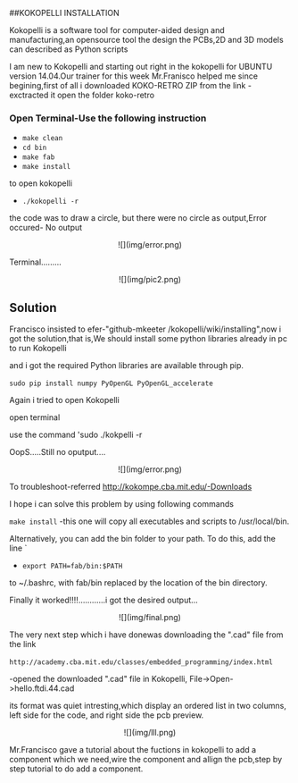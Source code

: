 
##KOKOPELLI INSTALLATION


Kokopelli is a software tool for computer-aided design and manufacturing,an opensource tool the design the PCBs,2D and 3D models can described as Python scripts

I am new to Kokopelli and starting out right in the kokopelli for UBUNTU version 14.04.Our trainer for this week Mr.Franisco helped me since begining,first of all i downloaded KOKO-RETRO ZIP from the link -exctracted it open the folder koko-retro


### Open Terminal-Use the following instruction

* `make clean`
* `cd bin`
* `make fab`
* `make install`

to open kokopelli

* `./kokopelli -r`

the code was to draw a circle, but there were no circle as output,Error occured- No output



<center>![](img/error.png)</center>

Terminal.........

<center>![](img/pic2.png)</center>

## Solution

Francisco insisted to efer-"github-mkeeter /kokopelli/wiki/installing",now i got the solution,that is,We should install some python libraries already in pc to run Kokopelli

and i got the required Python libraries are available through pip.

`sudo pip install numpy PyOpenGL PyOpenGL_accelerate`

Again i tried to open Kokopelli

open terminal

use the command 'sudo ./kokpelli -r

OopS.....Still no oputput....



<center>![](img/error.png)</center>

To troubleshoot-referred http://kokompe.cba.mit.edu/-Downloads

I hope i can solve this problem by using following commands

 `make install` -this one will copy all executables and scripts to /usr/local/bin.

Alternatively, you can add the bin folder to your path. To do this, add the line
`
* `export PATH=fab/bin:$PATH`

to ~/.bashrc, with fab/bin replaced by the location of the bin directory.

Finally it worked!!!!............i got the desired output...

<center>![](img/final.png)</center>


The very next step which i have donewas downloading the ".cad" file from the link 

 `http://academy.cba.mit.edu/classes/embedded_programming/index.html`

-opened the downloaded ".cad" file in Kokopelli, File->Open->hello.ftdi.44.cad

its format was quiet intresting,which display an ordered list in two columns, left side for the code, and right side the pcb preview.

<center>![](img/lll.png)</center>


Mr.Francisco gave a tutorial about the fuctions in kokopelli to add a component which we need,wire the component and allign the pcb,step by step tutorial to do add a component.






















